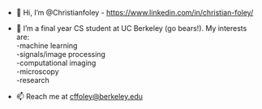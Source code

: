 - 👋 Hi, I’m @Christianfoley - https://www.linkedin.com/in/christian-foley/
- 👀 I’m a final year CS student at UC Berkeley (go bears!). My interests are: <br>
          -machine learning<br>
          -signals/image processing<br>
          -computational imaging<br>
          -microscopy <br>
          -research<br>

- 📫 Reach me at cffoley@berkeley.edu

